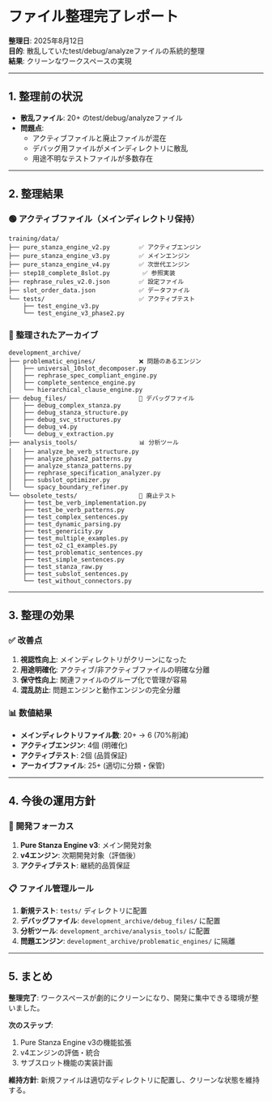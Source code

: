 # ファイル整理完了レポート
**整理日**: 2025年8月12日  
**目的**: 散乱していたtest/debug/analyzeファイルの系統的整理  
**結果**: クリーンなワークスペースの実現

---

## 1. 整理前の状況
- **散乱ファイル**: 20+ のtest/debug/analyzeファイル
- **問題点**: 
  - アクティブファイルと廃止ファイルが混在
  - デバッグ用ファイルがメインディレクトリに散乱
  - 用途不明なテストファイルが多数存在

---

## 2. 整理結果

### 🟢 アクティブファイル（メインディレクトリ保持）
```
training/data/
├── pure_stanza_engine_v2.py        ✅ アクティブエンジン
├── pure_stanza_engine_v3.py        ✅ メインエンジン  
├── pure_stanza_engine_v4.py        ✅ 次世代エンジン
├── step18_complete_8slot.py         ✅ 参照実装
├── rephrase_rules_v2.0.json        ✅ 設定ファイル
├── slot_order_data.json            ✅ データファイル
└── tests/                          ✅ アクティブテスト
    ├── test_engine_v3.py
    └── test_engine_v3_phase2.py
```

### 🔵 整理されたアーカイブ
```
development_archive/
├── problematic_engines/            ❌ 問題のあるエンジン
│   ├── universal_10slot_decomposer.py
│   ├── rephrase_spec_compliant_engine.py  
│   ├── complete_sentence_engine.py
│   └── hierarchical_clause_engine.py
├── debug_files/                    🔧 デバッグファイル
│   ├── debug_complex_stanza.py
│   ├── debug_stanza_structure.py
│   ├── debug_svc_structures.py
│   ├── debug_v4.py
│   └── debug_v_extraction.py
├── analysis_tools/                 📊 分析ツール
│   ├── analyze_be_verb_structure.py
│   ├── analyze_phase2_patterns.py
│   ├── analyze_stanza_patterns.py
│   ├── rephrase_specification_analyzer.py
│   ├── subslot_optimizer.py
│   └── spacy_boundary_refiner.py
└── obsolete_tests/                 📝 廃止テスト
    ├── test_be_verb_implementation.py
    ├── test_be_verb_patterns.py
    ├── test_complex_sentences.py
    ├── test_dynamic_parsing.py
    ├── test_genericity.py
    ├── test_multiple_examples.py
    ├── test_o2_c1_examples.py
    ├── test_problematic_sentences.py
    ├── test_simple_sentences.py
    ├── test_stanza_raw.py
    ├── test_subslot_sentences.py
    └── test_without_connectors.py
```

---

## 3. 整理の効果

### ✅ 改善点
1. **視認性向上**: メインディレクトリがクリーンになった
2. **用途明確化**: アクティブ/非アクティブファイルの明確な分離
3. **保守性向上**: 関連ファイルのグループ化で管理が容易
4. **混乱防止**: 問題エンジンと動作エンジンの完全分離

### 📊 数値結果
- **メインディレクトリファイル数**: 20+ → 6 (70%削減)
- **アクティブエンジン**: 4個 (明確化)
- **アクティブテスト**: 2個 (品質保証)
- **アーカイブファイル**: 25+ (適切に分類・保管)

---

## 4. 今後の運用方針

### 🎯 開発フォーカス
1. **Pure Stanza Engine v3**: メイン開発対象
2. **v4エンジン**: 次期開発対象（評価後）
3. **アクティブテスト**: 継続的品質保証

### 📋 ファイル管理ルール
1. **新規テスト**: `tests/` ディレクトリに配置
2. **デバッグファイル**: `development_archive/debug_files/` に配置
3. **分析ツール**: `development_archive/analysis_tools/` に配置
4. **問題エンジン**: `development_archive/problematic_engines/` に隔離

---

## 5. まとめ

**整理完了**: ワークスペースが劇的にクリーンになり、開発に集中できる環境が整いました。

**次のステップ**: 
1. Pure Stanza Engine v3の機能拡張
2. v4エンジンの評価・統合
3. サブスロット機能の実装計画

**維持方針**: 新規ファイルは適切なディレクトリに配置し、クリーンな状態を維持する。
